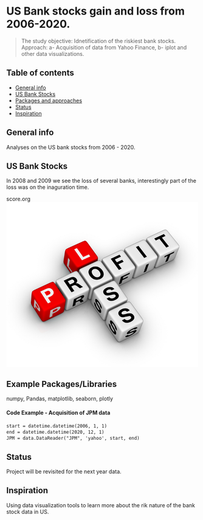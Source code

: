 # US Bank stocks gain and loss from 2006-2020.
> The study objective: Idnetification of the riskiest bank stocks.   
Approach: a- Acquisition of data from Yahoo Finance, b- iplot and other data visualizations.


## Table of contents
* [General info](#general-info)
* [US Bank Stocks](#image)
* [Packages and approaches](#R)
* [Status](#status)
* [Inspiration](#inspiration)


## General info
Analyses on the US bank stocks from 2006 - 2020.

## US Bank Stocks
In 2008 and 2009 we see the loss of several banks, interestingly part of the loss was on the inaguration time.

score.org
![US-bank_stock](./static/profitloss.jpg) 

## Example Packages/Libraries
numpy, Pandas, matplotlib, seaborn, plotly


#### Code Example - Acquisition of JPM data
	start = datetime.datetime(2006, 1, 1)
  	end = datetime.datetime(2020, 12, 1)
 	JPM = data.DataReader("JPM", 'yahoo', start, end)
	
 
## Status
Project will be revisited for the next year data.

## Inspiration
Using data visualization tools to learn more about the rik nature of the bank stock data in US.
